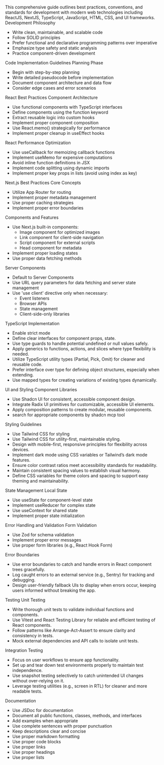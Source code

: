 This comprehensive guide outlines best practices, conventions, and standards for development with modern web technologies including ReactJS, NextJS, TypeScript, JavaScript, HTML, CSS, and UI frameworks.
Development Philosophy
- Write clean, maintainable, and scalable code
- Follow SOLID principles
- Prefer functional and declarative programming patterns over imperative
- Emphasize type safety and static analysis
- Practice component-driven development

Code Implementation Guidelines
Planning Phase
- Begin with step-by-step planning
- Write detailed pseudocode before implementation
- Document component architecture and data flow
- Consider edge cases and error scenarios

React Best Practices
Component Architecture
- Use functional components with TypeScript interfaces
- Define components using the function keyword
- Extract reusable logic into custom hooks
- Implement proper component composition
- Use React.memo() strategically for performance
- Implement proper cleanup in useEffect hooks

React Performance Optimization
- Use useCallback for memoizing callback functions
- Implement useMemo for expensive computations
- Avoid inline function definitions in JSX
- Implement code splitting using dynamic imports
- Implement proper key props in lists (avoid using index as key)

Next.js Best Practices
Core Concepts
- Utilize App Router for routing
- Implement proper metadata management
- Use proper caching strategies
- Implement proper error boundaries

Components and Features
- Use Next.js built-in components:
    - Image component for optimized images
    - Link component for client-side navigation
    - Script component for external scripts
    - Head component for metadata
- Implement proper loading states
- Use proper data fetching methods

Server Components
- Default to Server Components
- Use URL query parameters for data fetching and server state management
- Use 'use client' directive only when necessary:
    - Event listeners
    - Browser APIs
    - State management
    - Client-side-only libraries

TypeScript Implementation
- Enable strict mode
- Define clear interfaces for component props, state.
- Use type guards to handle potential undefined or null values safely.
- Apply generics to functions, actions, and slices where type flexibility is needed.
- Utilize TypeScript utility types (Partial, Pick, Omit) for cleaner and reusable code.
- Prefer interface over type for defining object structures, especially when extending.
- Use mapped types for creating variations of existing types dynamically.

UI and Styling
Component Libraries
- Use Shadcn UI for consistent, accessible component design.
- Integrate Radix UI primitives for customizable, accessible UI elements.
- Apply composition patterns to create modular, reusable components.
- search for appropriate components by shadcn mcp tool

Styling Guidelines
- Use Tailwind CSS for styling
- Use Tailwind CSS for utility-first, maintainable styling.
- Design with mobile-first, responsive principles for flexibility across devices.
- Implement dark mode using CSS variables or Tailwind’s dark mode features.
- Ensure color contrast ratios meet accessibility standards for readability.
- Maintain consistent spacing values to establish visual harmony.
- Define CSS variables for theme colors and spacing to support easy theming and maintainability.

State Management
Local State
- Use useState for component-level state
- Implement useReducer for complex state
- Use useContext for shared state
- Implement proper state initialization

Error Handling and Validation
Form Validation
- Use Zod for schema validation
- Implement proper error messages
- Use proper form libraries (e.g., React Hook Form)

Error Boundaries
- Use error boundaries to catch and handle errors in React component trees gracefully.
- Log caught errors to an external service (e.g., Sentry) for tracking and debugging.
- Design user-friendly fallback UIs to display when errors occur, keeping users informed without breaking the app.

Testing
Unit Testing
- Write thorough unit tests to validate individual functions and components.
- Use Vitest and React Testing Library for reliable and efficient testing of React components.
- Follow patterns like Arrange-Act-Assert to ensure clarity and consistency in tests.
- Mock external dependencies and API calls to isolate unit tests.

Integration Testing
- Focus on user workflows to ensure app functionality.
- Set up and tear down test environments properly to maintain test independence.
- Use snapshot testing selectively to catch unintended UI changes without over-relying on it.
- Leverage testing utilities (e.g., screen in RTL) for cleaner and more readable tests.

Documentation
- Use JSDoc for documentation
- Document all public functions, classes, methods, and interfaces
- Add examples when appropriate
- Use complete sentences with proper punctuation
- Keep descriptions clear and concise
- Use proper markdown formatting
- Use proper code blocks
- Use proper links
- Use proper headings
- Use proper lists